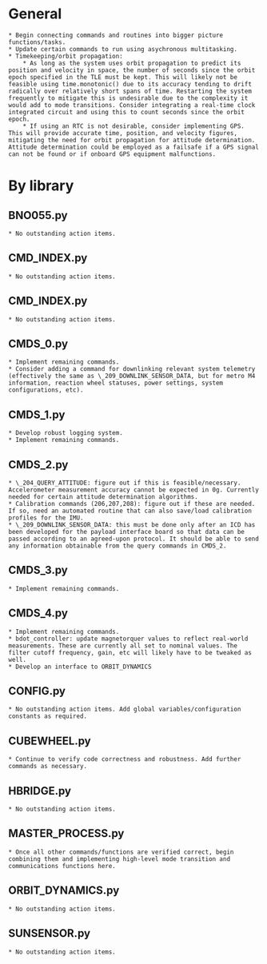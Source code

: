 # General
	* Begin connecting commands and routines into bigger picture functions/tasks.
	* Update certain commands to run using asychronous multitasking.
	* Timekeeping/orbit propagation:
		* As long as the system uses orbit propagation to predict its position and velocity in space, the number of seconds since the orbit epoch specified in the TLE must be kept. This will likely not be feasible using time.monotonic() due to its accuracy tending to drift radically over relatively short spans of time. Restarting the system frequently to mitigate this is undesirable due to the complexity it would add to mode transitions. Consider integrating a real-time clock integrated circuit and using this to count seconds since the orbit epoch. 
		* If using an RTC is not desirable, consider implementing GPS. This will provide accurate time, position, and velocity figures, mitigating the need for orbit propagation for attitude determination. Attitude determination could be employed as a failsafe if a GPS signal can not be found or if onboard GPS equipment malfunctions.

# By library
## BNO055.py
	* No outstanding action items.
## CMD_INDEX.py
	* No outstanding action items.
## CMD_INDEX.py
	* No outstanding action items.
## CMDS_0.py
	* Implement remaining commands.
	* Consider adding a command for downlinking relevant system telemetry (effectively the same as \_209_DOWNLINK_SENSOR_DATA, but for metro M4 information, reaction wheel statuses, power settings, system configurations, etc).
## CMDS_1.py
	* Develop robust logging system.
	* Implement remaining commands.
## CMDS_2.py
	* \_204_QUERY_ATTITUDE: figure out if this is feasible/necessary. Accelerometer measurement accuracy cannot be expected in 0g. Currently needed for certain attitude determination algorithms.
	* Calibration commands (206,207,208): figure out if these are needed. If so, need an automated routine that can also save/load calibration profiles for the IMU. 
	* \_209_DOWNLINK_SENSOR_DATA: this must be done only after an ICD has been developed for the payload interface board so that data can be passed according to an agreed-upon protocol. It should be able to send any information obtainable from the query commands in CMDS_2.
## CMDS_3.py
	* Implement remaining commands.
## CMDS_4.py
	* Implement remaining commands.
	* bdot_controller: update magnetorquer values to reflect real-world measurements. These are currently all set to nominal values. The filter cutoff frequency, gain, etc will likely have to be tweaked as well. 
	* Develop an interface to ORBIT_DYNAMICS 
## CONFIG.py
	* No outstanding action items. Add global variables/configuration constants as required.
## CUBEWHEEL.py
	* Continue to verify code correctness and robustness. Add further commands as necessary.
## HBRIDGE.py
	* No outstanding action items.
## MASTER_PROCESS.py
	* Once all other commands/functions are verified correct, begin combining them and implementing high-level mode transition and communications functions here. 
## ORBIT_DYNAMICS.py
	* No outstanding action items.
## SUNSENSOR.py
	* No outstanding action items.
